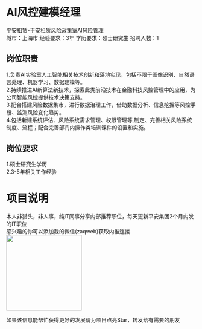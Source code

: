 # AI风控建模经理
平安租赁-平安租赁风险政策室AI风险管理  
城市：上海市 经验要求：3年 学历要求：硕士研究生  招聘人数：1

## 岗位职责
1.负责AI实验室人工智能相关技术创新和落地实现，包括不限于图像识别、自然语言处理、机器学习、数据建模等。   
2.持续推进AI新算法新技术，探索此类前沿技术在金融科技风控管理中的应用，为公司智能风控提供技术决策支持。   
3.配合搭建风险数据集市，进行数据治理工作，借助数据分析、信息挖掘等风控手段、监测风险变化趋势。   
4.包括新建系统评估、风险系统需求管理、权限管理等,制定、完善相关风险系统制度、流程；配合完善部门内操作类培训课件的设置和实施。

## 岗位要求
1.硕士研究生学历   
2.3-5年相关工作经验

# 项目说明

本人非猎头，非人事，纯IT同事分享内部推荐职位，每天更新平安集团2个月内发的IT职位  
感兴趣的你可以添加我的微信(zaqweb)获取内推连接  
<img src="https://github.com/zaqweb/PA-IT-JOBS/blob/master/WechatICode.jpeg"  height="200" width="200">

如果该信息能帮忙获得更好的发展请为项目点亮Star，转发给有需要的朋友




